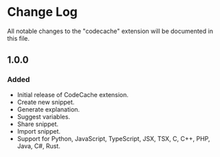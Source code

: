 # Change Log

All notable changes to the "codecache" extension will be documented in this file.

## 1.0.0
### Added
- Initial release of CodeCache extension.
- Create new snippet.
- Generate explanation.
- Suggest variables.
- Share snippet.
- Import snippet.
- Support for Python, JavaScript, TypeScript, JSX, TSX, C, C++, PHP, Java, C#, Rust.
